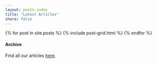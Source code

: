 ```yaml
---
layout: posts-index
title: "Latest Articles"
share: false
---
```


<div class="tiles">
{% for post in site.posts %}
	{% include post-grid.html %}
{% endfor %}
</div><!-- /.tiles -->

#### Archive

Find all our articles [here](/blog/archives).